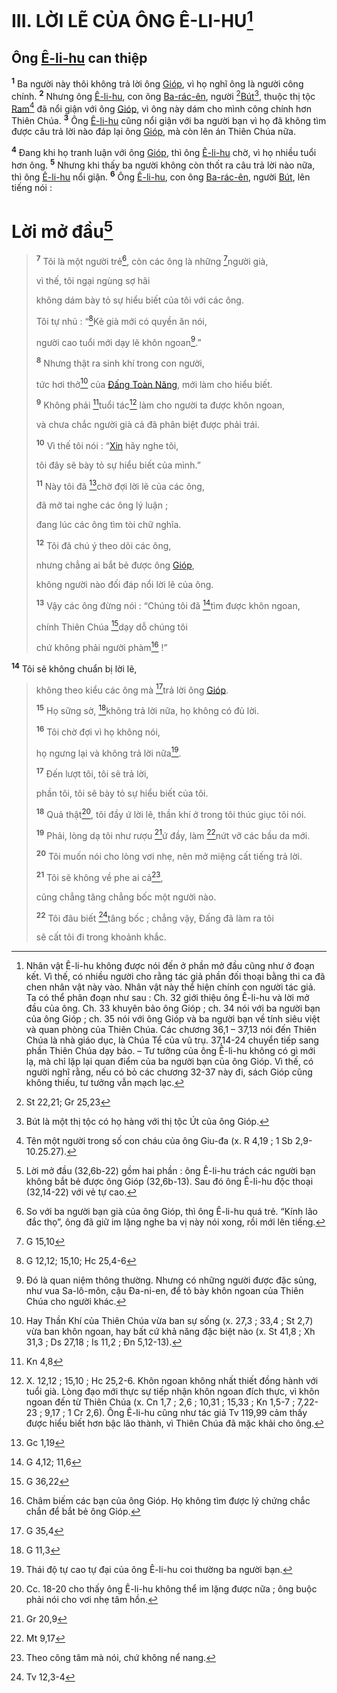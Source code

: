 # III. LỜI LẼ CỦA ÔNG Ê-LI-HU[^1-7c541888-c8a0-43ca-b149-3ef91a5dbdf4]

## Ông [Ê-li-hu]() can thiệp
<sup><b>1</b></sup> Ba người này thôi không trả lời ông [Gióp](), vì họ nghĩ ông là người công chính. <sup><b>2</b></sup> Nhưng ông [Ê-li-hu](), con ông [Ba-rác-ên](), người [^1@-7c541888-c8a0-43ca-b149-3ef91a5dbdf4][Bút]()[^2-7c541888-c8a0-43ca-b149-3ef91a5dbdf4], thuộc thị tộc [Ram]()[^3-7c541888-c8a0-43ca-b149-3ef91a5dbdf4] đã nổi giận với ông [Gióp](), vì ông này dám cho mình công chính hơn Thiên Chúa. <sup><b>3</b></sup> Ông [Ê-li-hu]() cũng nổi giận với ba người bạn vì họ đã không tìm được câu trả lời nào đáp lại ông [Gióp](), mà còn lên án Thiên Chúa nữa.

<sup><b>4</b></sup> Đang khi họ tranh luận với ông [Gióp](), thì ông [Ê-li-hu]() chờ, vì họ nhiều tuổi hơn ông. <sup><b>5</b></sup> Nhưng khi thấy ba người không còn thốt ra câu trả lời nào nữa, thì ông [Ê-li-hu]() nổi giận. <sup><b>6</b></sup> Ông [Ê-li-hu](), con ông [Ba-rác-ên](), người [Bút](), lên tiếng nói :

# Lời mở đầu[^4-7c541888-c8a0-43ca-b149-3ef91a5dbdf4]

> <sup><b>7</b></sup> Tôi là một người trẻ[^5-7c541888-c8a0-43ca-b149-3ef91a5dbdf4], còn các ông là những [^2@-7c541888-c8a0-43ca-b149-3ef91a5dbdf4]người già,
>
> vì thế, tôi ngại ngùng sợ hãi
>
> không dám bày tỏ sự hiểu biết của tôi với các ông.
>
> Tôi tự nhủ : “[^3@-7c541888-c8a0-43ca-b149-3ef91a5dbdf4]Kẻ già mới có quyền ăn nói,
>
> người cao tuổi mới dạy lẽ khôn ngoan[^6-7c541888-c8a0-43ca-b149-3ef91a5dbdf4].”
>
> <sup><b>8</b></sup> Nhưng thật ra sinh khí trong con người,
>
> tức hơi thở[^7-7c541888-c8a0-43ca-b149-3ef91a5dbdf4] của [Đấng Toàn Năng](), mới làm cho hiểu biết.
>
> <sup><b>9</b></sup> Không phải [^4@-7c541888-c8a0-43ca-b149-3ef91a5dbdf4]tuổi tác[^8-7c541888-c8a0-43ca-b149-3ef91a5dbdf4] làm cho người ta được khôn ngoan,
>
> và chưa chắc người già cả đã phân biệt được phải trái.
>
> <sup><b>10</b></sup> Vì thế tôi nói : “[Xin]() hãy nghe tôi,
>
> tôi đây sẽ bày tỏ sự hiểu biết của mình.”
>
> <sup><b>11</b></sup> Này tôi đã [^5@-7c541888-c8a0-43ca-b149-3ef91a5dbdf4]chờ đợi lời lẽ của các ông,
>
> đã mở tai nghe các ông lý luận ;
>
> đang lúc các ông tìm tòi chữ nghĩa.
>
> <sup><b>12</b></sup> Tôi đã chú ý theo dõi các ông,
>
> nhưng chẳng ai bắt bẻ được ông [Gióp](),
>
> không người nào đối đáp nổi lời lẽ của ông.
>
> <sup><b>13</b></sup> Vậy các ông đừng nói : “Chúng tôi đã [^6@-7c541888-c8a0-43ca-b149-3ef91a5dbdf4]tìm được khôn ngoan,
>
> chính Thiên Chúa [^7@-7c541888-c8a0-43ca-b149-3ef91a5dbdf4]dạy dỗ chúng tôi
>
> chứ không phải người phàm[^9-7c541888-c8a0-43ca-b149-3ef91a5dbdf4] !”

<sup><b>14</b></sup> Tôi sẽ không chuẩn bị lời lẽ,

> không theo kiểu các ông mà [^8@-7c541888-c8a0-43ca-b149-3ef91a5dbdf4]trả lời ông [Gióp]().
>
> <sup><b>15</b></sup> Họ sững sờ, [^9@-7c541888-c8a0-43ca-b149-3ef91a5dbdf4]không trả lời nữa, họ không có đủ lời.
>
> <sup><b>16</b></sup> Tôi chờ đợi vì họ không nói,
>
> họ ngưng lại và không trả lời nữa[^10-7c541888-c8a0-43ca-b149-3ef91a5dbdf4].
>
> <sup><b>17</b></sup> Đến lượt tôi, tôi sẽ trả lời,
>
> phần tôi, tôi sẽ bày tỏ sự hiểu biết của tôi.
>
> <sup><b>18</b></sup> Quả thật[^11-7c541888-c8a0-43ca-b149-3ef91a5dbdf4], tôi đầy ứ lời lẽ, thần khí ở trong tôi thúc giục tôi nói.
>
> <sup><b>19</b></sup> Phải, lòng dạ tôi như rượu [^10@-7c541888-c8a0-43ca-b149-3ef91a5dbdf4]ứ đầy, làm [^11@-7c541888-c8a0-43ca-b149-3ef91a5dbdf4]nứt vỡ các bầu da mới.
>
> <sup><b>20</b></sup> Tôi muốn nói cho lòng vơi nhẹ, nên mở miệng cất tiếng trả lời.
>
> <sup><b>21</b></sup> Tôi sẽ không về phe ai cả[^12-7c541888-c8a0-43ca-b149-3ef91a5dbdf4],
>
> cũng chẳng tâng chẳng bốc một người nào.
>
> <sup><b>22</b></sup> Tôi đâu biết [^12@-7c541888-c8a0-43ca-b149-3ef91a5dbdf4]tâng bốc ; chẳng vậy, Đấng đã làm ra tôi
>
> sẽ cất tôi đi trong khoảnh khắc.

[^1-7c541888-c8a0-43ca-b149-3ef91a5dbdf4]: Nhân vật Ê-li-hu không được nói đến ở phần mở đầu cũng như ở đoạn kết. Vì thế, có nhiều người cho rằng tác giả phần đối thoại bằng thi ca đã chen nhân vật này vào. Nhân vật này thể hiện chính con người tác giả. Ta có thể phân đoạn như sau : Ch. 32 giới thiệu ông Ê-li-hu và lời mở đầu của ông. Ch. 33 khuyên bảo ông Gióp ; ch. 34 nói với ba người bạn của ông Gióp ; ch. 35 nói với ông Gióp và ba người bạn về tính siêu việt và quan phòng của Thiên Chúa. Các chương 36,1 – 37,13 nói đến Thiên Chúa là nhà giáo dục, là Chúa Tể của vũ trụ. 37,14-24 chuyển tiếp sang phần Thiên Chúa dạy bảo. – Tư tưởng của ông Ê-li-hu không có gì mới lạ, mà chỉ lặp lại quan điểm của ba người bạn của ông Gióp. Vì thế, có người nghĩ rằng, nếu có bỏ các chương 32-37 này đi, sách Gióp cũng không thiếu, tư tưởng vẫn mạch lạc.
[^2-7c541888-c8a0-43ca-b149-3ef91a5dbdf4]: Bút là một thị tộc có họ hàng với thị tộc Út của ông Gióp.
[^3-7c541888-c8a0-43ca-b149-3ef91a5dbdf4]: Tên một người trong số con cháu của ông Giu-đa (x. R 4,19 ; 1 Sb 2,9-10.25.27).
[^4-7c541888-c8a0-43ca-b149-3ef91a5dbdf4]: Lời mở đầu (32,6b-22) gồm hai phần : ông Ê-li-hu trách các người bạn không bắt bẻ được ông Gióp (32,6b-13). Sau đó ông Ê-li-hu độc thoại (32,14-22) với vẻ tự cao.
[^5-7c541888-c8a0-43ca-b149-3ef91a5dbdf4]: So với ba người bạn già của ông Gióp, thì ông Ê-li-hu quá trẻ. “Kính lão đắc thọ”, ông đã giữ im lặng nghe ba vị này nói xong, rồi mới lên tiếng.
[^6-7c541888-c8a0-43ca-b149-3ef91a5dbdf4]: Đó là quan niệm thông thường. Nhưng có những người được đặc sủng, như vua Sa-lô-môn, cậu Đa-ni-en, để tỏ bày khôn ngoan của Thiên Chúa cho người khác.
[^7-7c541888-c8a0-43ca-b149-3ef91a5dbdf4]: Hay Thần Khí của Thiên Chúa vừa ban sự sống (x. 27,3 ; 33,4 ; St 2,7) vừa ban khôn ngoan, hay bất cứ khả năng đặc biệt nào (x. St 41,8 ; Xh 31,3 ; Ds 27,18 ; Is 11,2 ; Đn 5,12-13).
[^8-7c541888-c8a0-43ca-b149-3ef91a5dbdf4]: X. 12,12 ; 15,10 ; Hc 25,2-6. Khôn ngoan không nhất thiết đồng hành với tuổi già. Lòng đạo mới thực sự tiếp nhận khôn ngoan đích thực, vì khôn ngoan đến từ Thiên Chúa (x. Cn 1,7 ; 2,6 ; 10,31 ; 15,33 ; Kn 1,5-7 ; 7,22-23 ; 9,17 ; 1 Cr 2,6). Ông Ê-li-hu cũng như tác giả Tv 119,99 cảm thấy được hiểu biết hơn bậc lão thành, vì Thiên Chúa đã mặc khải cho ông.
[^9-7c541888-c8a0-43ca-b149-3ef91a5dbdf4]: Châm biếm các bạn của ông Gióp. Họ không tìm được lý chứng chắc chắn để bắt bẻ ông Gióp.
[^10-7c541888-c8a0-43ca-b149-3ef91a5dbdf4]: Thái độ tự cao tự đại của ông Ê-li-hu coi thường ba người bạn.
[^11-7c541888-c8a0-43ca-b149-3ef91a5dbdf4]: Cc. 18-20 cho thấy ông Ê-li-hu không thể im lặng được nữa ; ông buộc phải nói cho vơi nhẹ tâm hồn.
[^12-7c541888-c8a0-43ca-b149-3ef91a5dbdf4]: Theo công tâm mà nói, chứ không nể nang.
[^1@-7c541888-c8a0-43ca-b149-3ef91a5dbdf4]: St 22,21; Gr 25,23
[^2@-7c541888-c8a0-43ca-b149-3ef91a5dbdf4]: G 15,10
[^3@-7c541888-c8a0-43ca-b149-3ef91a5dbdf4]: G 12,12; 15,10; Hc 25,4-6
[^4@-7c541888-c8a0-43ca-b149-3ef91a5dbdf4]: Kn 4,8
[^5@-7c541888-c8a0-43ca-b149-3ef91a5dbdf4]: Gc 1,19
[^6@-7c541888-c8a0-43ca-b149-3ef91a5dbdf4]: G 4,12; 11,6
[^7@-7c541888-c8a0-43ca-b149-3ef91a5dbdf4]: G 36,22
[^8@-7c541888-c8a0-43ca-b149-3ef91a5dbdf4]: G 35,4
[^9@-7c541888-c8a0-43ca-b149-3ef91a5dbdf4]: G 11,3
[^10@-7c541888-c8a0-43ca-b149-3ef91a5dbdf4]: Gr 20,9
[^11@-7c541888-c8a0-43ca-b149-3ef91a5dbdf4]: Mt 9,17
[^12@-7c541888-c8a0-43ca-b149-3ef91a5dbdf4]: Tv 12,3-4